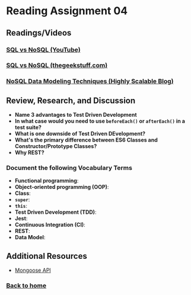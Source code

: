 # Reading Assignment 04

## Readings/Videos

### [SQL vs NoSQL (YouTube)](https://www.youtube.com/watch?v=ZS_kXvOeQ5Y)

### [SQL vs NoSQL (thegeekstuff.com)](https://www.thegeekstuff.com/2014/01/sql-vs-nosql-db/?utm_source=tuicool)

### [NoSQL Data Modeling Techniques (Highly Scalable Blog)](https://highlyscalable.wordpress.com/2012/03/01/nosql-data-modeling-techniques/)

## Review, Research, and Discussion

- **Name 3 advantages to Test Driven Development**
- **In what case would you need to use `beforeEach()` or `afterEach()` in a test suite?**
- **What is one downside of Test Driven DEvelopment?**
- **What's the primary difference between ES6 Classes and Constructor/Prototype Classes?**
- **Why REST?**

### Document the following Vocabulary Terms

- **Functional programming**:
- **Object-oriented programming (OOP)**:
- **Class**:
- **`super`**:
- **`this`**:
- **Test Driven Development (TDD)**:
- **Jest**:
- **Continuous Integration (CI)**:
- **REST**:
- **Data Model**:

## Additional Resources

- [Mongoose API](https://mongoosejs.com/docs/api.html#Model)

### [Back to home](https://dcalhoun286.github.io/reading-notes/)

